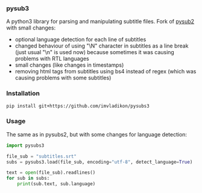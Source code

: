 
### pysub3

A python3 library for parsing and manipulating subtitle files.
Fork of [pysub2](https://github.com/tkarabela/pysubs2) with small changes:

* optional language detection for each line of subtitles
* changed behaviour of using "\N" character in subtitles as a line break (just usual "\n" is used now) because sometimes it was causing problems with RTL languages
* small changes (like changes in timestamps)
* removing html tags from subtitles using bs4 instead of regex (which was causing problems with some subtitles)


### Installation

```bash
pip install git+https://github.com/imvladikon/pysubs3
```

### Usage

The same as in pysubs2, but with some changes for language detection:

```python
import pysubs3

file_sub = "subtitles.srt"
subs = pysubs3.load(file_sub, encoding="utf-8", detect_language=True)

text = open(file_sub).readlines()
for sub in subs:
    print(sub.text, sub.language)
```